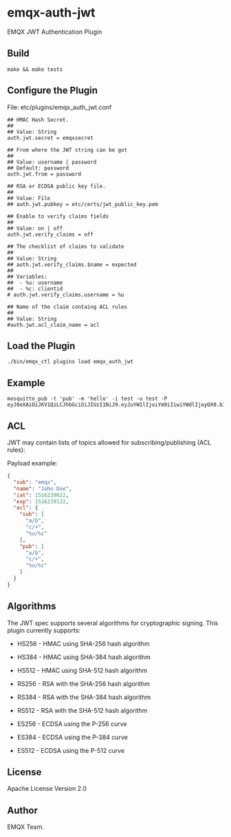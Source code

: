 
# emqx-auth-jwt

EMQX JWT Authentication Plugin

Build
-----

```
make && make tests
```

Configure the Plugin
--------------------

File: etc/plugins/emqx_auth_jwt.conf

```
## HMAC Hash Secret.
##
## Value: String
auth.jwt.secret = emqxsecret

## From where the JWT string can be got
##
## Value: username | password
## Default: password
auth.jwt.from = password

## RSA or ECDSA public key file.
##
## Value: File
## auth.jwt.pubkey = etc/certs/jwt_public_key.pem

## Enable to verify claims fields
##
## Value: on | off
auth.jwt.verify_claims = off

## The checklist of claims to validate
##
## Value: String
## auth.jwt.verify_claims.$name = expected
##
## Variables:
##  - %u: username
##  - %c: clientid
# auth.jwt.verify_claims.username = %u

## Name of the claim containg ACL rules
##
## Value: String
#auth.jwt.acl_claim_name = acl
```

Load the Plugin
---------------

```
./bin/emqx_ctl plugins load emqx_auth_jwt
```

Example
-------

```
mosquitto_pub -t 'pub' -m 'hello' -i test -u test -P eyJ0eXAiOiJKV1QiLCJhbGciOiJIUzI1NiJ9.eyJuYW1lIjoiYm9iIiwiYWdlIjoyOX0.bIV_ZQ8D5nQi0LT8AVkpM4Pd6wmlbpR9S8nOLJAsA8o
```

ACL
---
JWT may contain lists of topics allowed for subscribing/publishing (ACL rules):

Payload example:
```json
{
  "sub": "emqx",
  "name": "John Doe",
  "iat": 1516239022,
  "exp": 1516239122,
  "acl": {
    "sub": [
      "a/b",
      "c/+",
      "%u/%c"
    ],
    "pub": [
      "a/b",
      "c/+",
      "%u/%c"
    ]
  }
}
```


Algorithms
----------

The JWT spec supports several algorithms for cryptographic signing. This plugin currently supports:

* HS256 - HMAC using SHA-256 hash algorithm
* HS384 - HMAC using SHA-384 hash algorithm
* HS512 - HMAC using SHA-512 hash algorithm

* RS256 - RSA with the SHA-256 hash algorithm
* RS384 - RSA with the SHA-384 hash algorithm
* RS512 - RSA with the SHA-512 hash algorithm

* ES256 - ECDSA using the P-256 curve
* ES384 - ECDSA using the P-384 curve
* ES512 - ECDSA using the P-512 curve

License
-------

Apache License Version 2.0

Author
------

EMQX Team.
